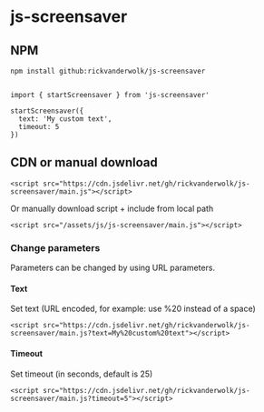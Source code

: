 # js-screensaver

## NPM

```
npm install github:rickvanderwolk/js-screensaver


import { startScreensaver } from 'js-screensaver'

startScreensaver({
  text: 'My custom text',
  timeout: 5
})
```

## CDN or manual download

```
<script src="https://cdn.jsdelivr.net/gh/rickvanderwolk/js-screensaver/main.js"></script>
```

Or manually download script + include from local path

```
<script src="/assets/js/js-screensaver/main.js"></script>
```

### Change parameters

Parameters can be changed by using URL parameters.

#### Text

Set text (URL encoded, for example: use %20 instead of a space)

```
<script src="https://cdn.jsdelivr.net/gh/rickvanderwolk/js-screensaver/main.js?text=My%20custom%20text"></script>
```

#### Timeout

Set timeout (in seconds, default is 25)

```
<script src="https://cdn.jsdelivr.net/gh/rickvanderwolk/js-screensaver/main.js?timeout=5"></script>
```
